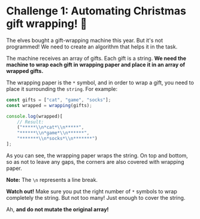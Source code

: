 # Challenge 1: Automating Christmas gift wrapping! 🎁

The elves bought a gift-wrapping machine this year. But it's not programmed! We need to create an algorithm that helps it in the task.

The machine receives an array of gifts. Each gift is a string. **We need the machine to wrap each gift in wrapping paper and place it in an array of wrapped gifts.**

The wrapping paper is the `*` symbol, and in order to wrap a gift, you need to place it surrounding the `string`. For example:

```js
const gifts = ["cat", "game", "socks"];
const wrapped = wrapping(gifts);

console.log(wrapped)[
    // Result:
    ("*****\\n*cat*\\n*****",
    "******\\n*game*\\n******",
    "*******\\n*socks*\\n*******")
];
```

As you can see, the wrapping paper wraps the string. On top and bottom, so as not to leave any gaps, the corners are also covered with wrapping paper.

**Note:** The `\n` represents a line break.

**Watch out!** Make sure you put the right number of `*` symbols to wrap completely the string. But not too many! Just enough to cover the string.

Ah, **and do not mutate the original array!**
